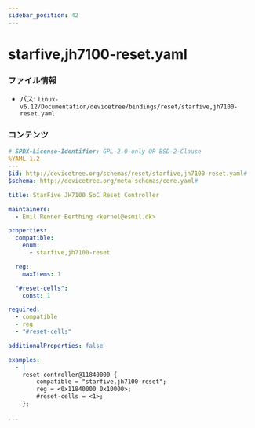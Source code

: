 ```yaml
---
sidebar_position: 42
---
```

# starfive,jh7100-reset.yaml

### ファイル情報

- パス: `linux-v6.12/Documentation/devicetree/bindings/reset/starfive,jh7100-reset.yaml`

### コンテンツ

```yaml
# SPDX-License-Identifier: GPL-2.0-only OR BSD-2-Clause
%YAML 1.2
---
$id: http://devicetree.org/schemas/reset/starfive,jh7100-reset.yaml#
$schema: http://devicetree.org/meta-schemas/core.yaml#

title: StarFive JH7100 SoC Reset Controller

maintainers:
  - Emil Renner Berthing <kernel@esmil.dk>

properties:
  compatible:
    enum:
      - starfive,jh7100-reset

  reg:
    maxItems: 1

  "#reset-cells":
    const: 1

required:
  - compatible
  - reg
  - "#reset-cells"

additionalProperties: false

examples:
  - |
    reset-controller@11840000 {
        compatible = "starfive,jh7100-reset";
        reg = <0x11840000 0x10000>;
        #reset-cells = <1>;
    };

...

```
